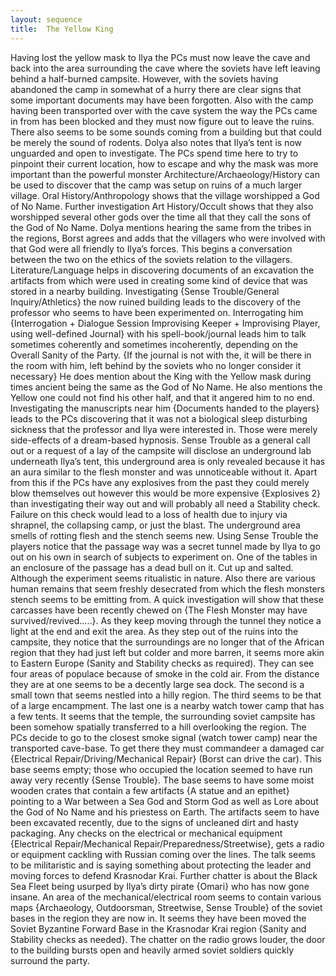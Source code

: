 ```yaml
---
layout: sequence
title:  The Yellow King
---
```



Having lost the yellow mask to Ilya the PCs must now leave the cave and back into the area surrounding the cave where the soviets have left leaving behind a half-burned campsite.
However, with the soviets having abandoned the camp in somewhat of a hurry there are clear signs that some important documents may have been forgotten. Also with the camp having been transported over with the cave system the way the PCs came in from has been blocked and they must now figure out to leave the ruins. There also seems to be some sounds coming from a building but that could be merely the sound of rodents. Dolya also notes that Ilya’s tent is now unguarded and open to investigate.
The PCs spend time here to try to pinpoint their current location, how to escape and why the mask was more important than the powerful monster Architecture/Archaeology/History can be used to discover that the camp was setup on ruins of a much larger village. Oral History/Anthropology shows that the village worshipped a God of No Name. Further investigation Art History/Occult shows that they also worshipped several other gods over the time all that they call the sons of the God of No Name. Dolya mentions hearing the same from the tribes in the regions, Borst agrees and adds that the villagers who were involved with that God were all friendly to Ilya’s forces. This begins a conversation between the two on the ethics of the soviets relation to the villagers.
Literature/Language helps in discovering documents of an excavation the artifacts from which were used in creating some kind of device that was stored in a nearby building. Investigating {Sense Trouble/General Inquiry/Athletics} the now ruined building leads to the discovery of the professor who seems to have been experimented on. Interrogating him {Interrogation + Dialogue Session Improvising Keeper + Improvising Player, using well-defined Journal} with his spell-book/journal leads him to talk sometimes coherently and sometimes incoherently, depending on the Overall Sanity of the Party. {If the journal is not with the, it will be there in the room with him, left behind by the soviets who no longer consider it necessary}
He does mention about the King with the Yellow mask during times ancient being the same as the God of No Name. He also mentions the Yellow one could not find his other half, and that it angered him to no end.
Investigating the manuscripts near him {Documents handed to the players} leads to the PCs discovering that it was not a biological sleep disturbing sickness that the professor and Ilya were interested in. Those were merely side-effects of a dream-based hypnosis.
Sense Trouble as a general call out or a request of a lay of the campsite will disclose an underground lab underneath Ilya’s tent, this underground area is only revealed because it has an aura similar to the flesh monster and was unnoticeable without it. Apart from this if the PCs have any explosives from the past they could merely blow themselves out however this would be more expensive {Explosives 2} than investigating their way out and will probably all need a Stability check. Failure on this check would lead to a loss of health due to injury via shrapnel, the collapsing camp, or just the blast.
The underground area smells of rotting flesh and the stench seems new. Using Sense Trouble the players notice that the passage way was a secret tunnel made by Ilya to go out on his own in search of subjects to experiment on. One of the tables in an enclosure of the passage has a dead bull on it. Cut up and salted. Although the experiment seems ritualistic in nature. Also there are various human remains that seem freshly desecrated from which the flesh monsters stench seems to be emitting from. A quick investigation will show that these carcasses have been recently chewed on {The Flesh Monster may have survived/revived…..}. As they keep moving through the tunnel they notice a light at the end and exit the area.
As they step out of the ruins into the campsite, they notice that the surroundings are no longer that of the African region that they had just left but colder and more barren, it seems more akin to Eastern Europe (Sanity and Stability checks as required). They can see four areas of populace because of smoke in the cold air. From the distance they are at one seems to be a decently large sea dock. The second is a small town that seems nestled into a hilly region. The third seems to be that of a large encampment. The last one is a nearby watch tower camp that has a few tents. It seems that the temple, the surrounding soviet campsite has been somehow spatially transferred to a hill overlooking the region.
The PCs decide to go to the closest smoke signal (watch tower camp) near the transported cave-base. To get there they must commandeer a damaged car {Electrical Repair/Driving/Mechanical Repair} (Borst can drive the car). This base seems empty; those who occupied the location seemed to have run away very recently {Sense Trouble}. The base seems to have some moist wooden crates that contain a few artifacts {A statue and an epithet} pointing to a War between a Sea God and Storm God as well as Lore about the God of No Name and his priestess on Earth. The artifacts seem to have been excavated recently, due to the signs of uncleaned dirt and hasty packaging.
Any checks on the electrical or mechanical equipment {Electrical Repair/Mechanical Repair/Preparedness/Streetwise}, gets a radio or equipment cackling with Russian coming over the lines. The talk seems to be militaristic and is saying something about protecting the leader and moving forces to defend Krasnodar Krai. Further chatter is about the Black Sea Fleet being usurped by Ilya’s dirty pirate {Omari} who has now gone insane. An area of the mechanical/electrical room seems to contain various maps {Archaeology, Outdoorsman, Streetwise, Sense Trouble} of the soviet bases in the region they are now in. It seems they have been moved the Soviet Byzantine Forward Base in the Krasnodar Krai region {Sanity and Stability checks as needed}.
The chatter on the radio grows louder, the door to the building bursts open and heavily armed soviet soldiers quickly surround the party.
















